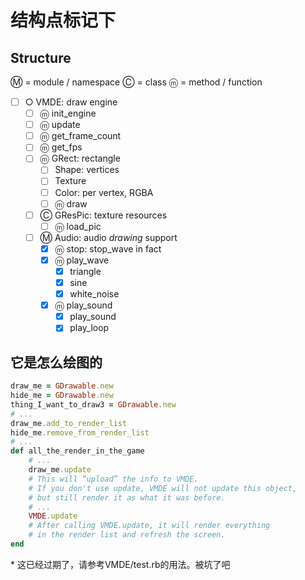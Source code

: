 结构点标记下
============

Structure
---------

Ⓜ = module / namespace
Ⓒ = class
ⓜ = method / function

- [ ] ○ VMDE: draw engine
    - [ ] ⓜ init_engine
    - [ ] ⓜ update
    - [ ] ⓜ get_frame_count
    - [ ] ⓜ get_fps
    - [ ] ⓜ GRect: rectangle
        - [ ] Shape: vertices
        - [ ] Texture
        - [ ] Color: per vertex, RGBA
        - [ ] ⓜ draw
    - [ ] Ⓒ GResPic: texture resources
        - [ ] ⓜ load_pic
    - [ ] Ⓜ Audio: audio *drawing* support
        - [x] ⓜ stop: stop_wave in fact
        - [x] ⓜ play_wave
            - [x] triangle
            - [x] sine
            - [x] white_noise
        - [x] ⓜ play_sound
            - [x] play_sound
            - [x] play_loop

它是怎么绘图的
--------------

```ruby
draw_me = GDrawable.new
hide_me = GDrawable.new
thing_I_want_to_draw3 = GDrawable.new
# ...
draw_me.add_to_render_list
hide_me.remove_from_render_list
# ...
def all_the_render_in_the_game
	# ...
	draw_me.update
	# This will “upload” the info to VMDE.
	# If you don't use update, VMDE will not update this object,
	# but still render it as what it was before.
	# ...
	VMDE.update
	# After calling VMDE.update, it will render everything
	# in the render list and refresh the screen.
end
```

\* 这已经过期了，请参考VMDE/test.rb的用法。被坑了吧
